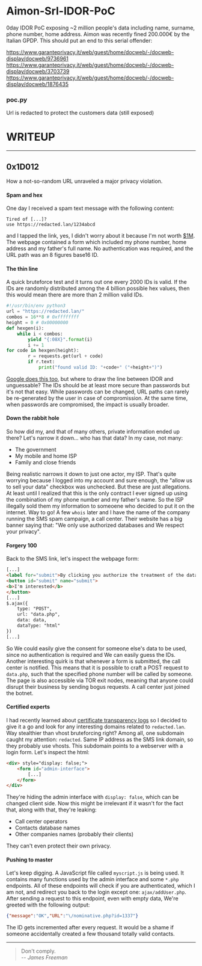 # Aimon-Srl-IDOR-PoC
0day IDOR PoC exposing ~2 million people's data including name, surname, phone number, home address. 
Aimon was recently fined 200.000€ by the Italian GPDP. This should put an end to this serial offender:

<https://www.garanteprivacy.it/web/guest/home/docweb/-/docweb-display/docweb/9736961>
<https://www.garanteprivacy.it/web/guest/home/docweb/-/docweb-display/docweb/3703739>
<https://www.garanteprivacy.it/web/guest/home/docweb/-/docweb-display/docweb/1876435>

### poc.py
Url is redacted to protect the customers data (still exposed)

# WRITEUP
  
---
## 0x1D012
How a not-so-random URL unraveled a major privacy violation.

#### Spam and hex
One day I received a spam text message with the following content:
```
Tired of [...]?
use https://redacted.lan/1234abcd
```
and I tapped the link, yes, I didn't worry about it because I'm not worth [$1M](https://web.archive.org/web/20220113021824/https://citizenlab.ca/2021/09/forcedentry-nso-group-imessage-zero-click-exploit-captured-in-the-wild/).
The webpage contained a form which included my phone number, home address and my father's full name.
No authentication was required, and the URL path was an 8 figures base16 ID.

#### The thin line
A quick bruteforce test and it turns out one every 2000 IDs is valid.
If the IDs are randomly distributed among the 4 billion possible hex values,
then this would mean there are more than 2 million valid IDs.
```python
#!/usr/bin/env python3
url = "https://redacted.lan/"
combos = 16**8 # 0xffffffff 
height = 0 # 0x00000000
def hexgen(i):
    while i < combos:
        yield "{:08X}".format(i)
        i += 1
for code in hexgen(height):
        r = requests.get(url + code)
        if r.text:
        	print("found valid ID: "+code+" ("+height+")")        
```
[Google does this too](https://web.archive.org/web/20211124085739/https://www.theverge.com/2015/6/23/8830977/google-photos-security-public-url-privacy-protected), but where to draw the line between IDOR and unguessable?
The IDs should be at least more secure than passwords but it's not that easy.
While passwords can be changed, URL paths can rarely be re-generated by the user in case of compromission.
At the same time, when passwords are compromised, the impact is usually broader.

#### Down the rabbit hole
So how did my, and that of many others, private information ended up there?
Let's narrow it down... who has that data?
In my case, not many:  

* The government  
* My mobile and home ISP
* Family and close friends  

Being realistic narrows it down to just one actor, my ISP.
That's quite worrying because I logged into my account and sure enough,
the "allow us to sell your data" checkbox was unchecked.
But these are just allegations.
At least until I realized that this is the only contract I ever signed up using the combination of my phone number and my father's name.
So the ISP illegally sold them my information to someoene who decided to put it on the internet.
Way to go!
A few `whois` later and I have the name of the company running the SMS spam campaign, a call center.
Their website has a big banner saying that: "We only use authorized databases and We respect your privacy".

#### Forgery 100
Back to the SMS link, let's inspect the webpage form:
```html
[...]
<label for="submit">By clicking you authorize the treatment of the data.</label>
<button id="submit" name="submit">
<b>I'm interested</b>
</button>
[...]
$.ajax({
	type: "POST",
	url: "data.php",
	data: data,
	dataType: "html"
})
[...]
```
So We could easily give the consent for someone else's data to be used, since no authentication is required and We can easily guess the IDs.
Another interesting quirk is that whenever a form is submitted, the call center is notified.
This means that it is possible to craft a POST request to `data.php`,
such that the specified phone number will be called by someone.
The page is also accessible via TOR exit nodes,
meaning that anyone could disrupt their business by sending bogus requests.
A call center just joined the botnet.

#### Certified experts
I had recently learned about [certificate transparency logs](https://crt.sh)
so I decided to give it a go and look for any interesting domains related to `redacted.lan`.
Way stealthier than vhost bruteforcing right?
Among all, one subdomain caught my attention: `redacted`.
Same IP address as the SMS link domain, so they probably use vhosts.
This subdomain points to a webserver with a login form.
Let's inspect the html:
```html
<div> style="display: false;">
	<form id="admin-interface">
		[...]
	</form>
</div>
```
They're hiding the admin interface with `display: false`, which can be changed client side.
Now this might be irrelevant if it wasn't for the fact that, along with that, they're leaking:

* Call center operators
* Contacts database names
* Other companies names (probably their clients)

They can't even protect their own privacy.

#### Pushing to master
Let's keep digging. A JavaScript file called `myscript.js` is being used.
It contains many functions used by the admin interface and some `*.php` endpoints.
All of these endpoints will check if you are authenticated, which I am not,
and redirect you back to the login except one: `ajax/addUser.php`.
After sending a request to this endpoint, even with empty data, We're greeted with the following output:
```json
{"message":"OK","URL":"\/nominative.php?id=1337"}
```
The ID gets incremented after every request.
It would be a shame if someone accidentally created a few thousand totally valid contacts.

---
> Don't comply.  
> -- _James Freeman_



